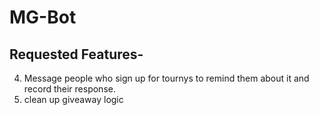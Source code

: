 # MG-Bot

## Requested Features-
  4. Message people who sign up for tournys to remind them about it and record their response.
  6. clean up giveaway logic
